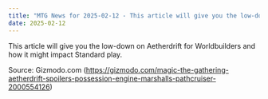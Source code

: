 ```yaml
---
title: "MTG News for 2025-02-12 - This article will give you the low-down on Aetherd..."
date: 2025-02-12
---
```


This article will give you the low-down on Aetherdrift for Worldbuilders and how it might impact Standard play.

Source: Gizmodo.com (https://gizmodo.com/magic-the-gathering-aetherdrift-spoilers-possession-engine-marshalls-pathcruiser-2000554126)

